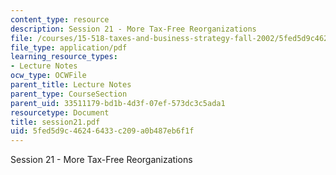 ```yaml
---
content_type: resource
description: Session 21 - More Tax-Free Reorganizations
file: /courses/15-518-taxes-and-business-strategy-fall-2002/5fed5d9c46246433c209a0b487eb6f1f_session21.pdf
file_type: application/pdf
learning_resource_types:
- Lecture Notes
ocw_type: OCWFile
parent_title: Lecture Notes
parent_type: CourseSection
parent_uid: 33511179-bd1b-4d3f-07ef-573dc3c5ada1
resourcetype: Document
title: session21.pdf
uid: 5fed5d9c-4624-6433-c209-a0b487eb6f1f
---
```

Session 21 - More Tax-Free Reorganizations

